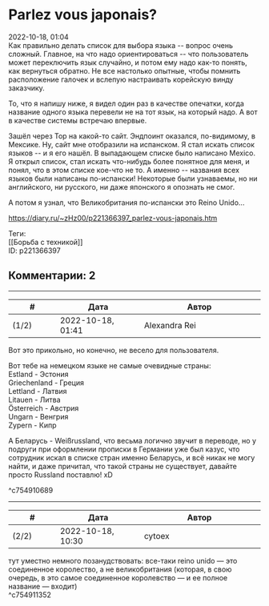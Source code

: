 Parlez vous japonais?
=====================

  
2022-10-18, 01:04  
 Как правильно делать список для выбора языка -- вопрос очень сложный. Главное, на что надо ориентироваться -- что пользователь может переключить язык случайно, и потом ему надо как-то понять, как вернуться обратно. Не все настолько опытные, чтобы помнить расположение галочек и вслепую настраивать корейскую винду заказчику.   
   
 То, что я напишу ниже, я видел один раз в качестве опечатки, когда название одного языка перевели не на тот язык, на который надо. А вот в качестве системы встречаю впервые.   
   
 Зашёл через Тор на какой-то сайт. Эндпоинт оказался, по-видимому, в Мексике. Ну, сайт мне отобразили на испанском. Я стал искать список языков -- и я его нашёл. В выпадающем списке было написано Mexico. Я открыл список, стал искать что-нибудь более понятное для меня, и понял, что в этом списке кое-что не то. А именно -- названия всех языков были написаны по-испански! Некоторые были узнаваемы, но ни английского, ни русского, ни даже японского я опознать не смог.   
   
 А потом я узнал, что Великобритания по-испански это Reino Unido...   
  
<https://diary.ru/~zHz00/p221366397_parlez-vous-japonais.htm>  
  
Теги:  
[[Борьба с техникой]]  
ID: p221366397  


Комментарии: 2
--------------

  


---



|         #         |              Дата              |                     Автор                     |           ID           |
| --- | --- | --- | --- |
| (1/2) | 2022-10-18, 01:41 | Alexandra Rei | c754910689 |

  
  Вот это прикольно, но конечно, не весело для пользователя.   
   
 Вот тебе на немецком языке не самые очевидные страны:   
 Estland - Эстония   
 Griechenland - Греция   
 Lettland - Латвия   
 Litauen - Литва   
 Österreich - Австрия   
 Ungarn - Венгрия   
 Zypern - Кипр   
   
 А Беларусь - Weißrussland, что весьма логично звучит в переводе, но у подруги при оформлении прописки в Германии уже был казус, что сотрудник искал в списке стран именно Беларусь, и всё никак не могу найти, и даже причитал, что такой страны не существует, давайте просто Russland поставлю! xD   
    
 ^c754910689

---



|         #         |              Дата              |                     Автор                     |           ID           |
| --- | --- | --- | --- |
| (2/2) | 2022-10-18, 10:30 | cytoex | c754911352 |

  
 тут уместно немного позанудствовать: все-таки reino unido — это соединенное королество, а не великобритания (которая, в свою очередь, в это самое соединенное королевство — и ее полное название — входит)   
 ^c754911352
